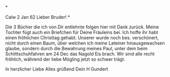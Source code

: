 <An G. Fr. Oe.>*

 Calw 2 Jan 62
Lieber Bruder! <Oehler>*

Die 3 Bücher die ich von Dir entlehnte folgen hier mit Dank zurück. 
Meine Tochter fügt auch ein Briefchen für Deine Fräuleins bei. Ich hoffe ihr habt einen fröhlichen Christtag gehabt. Unserer wurde noch bes. verschönert, nicht durch einen Baum, über welchen ich meine Lateiner hinausgewachsen glaube, sondern durch die Bewahrung meines Paul, unter dem beim Schlittschuhfahren am 24 Dec das Nagold Eis brach. Wir sind alle recht fröhlich, während der liebe Mögling jetzt so schwer trägt.

 In herzlicher Liebe Alles grüßend
 Dein
 H Gundert

